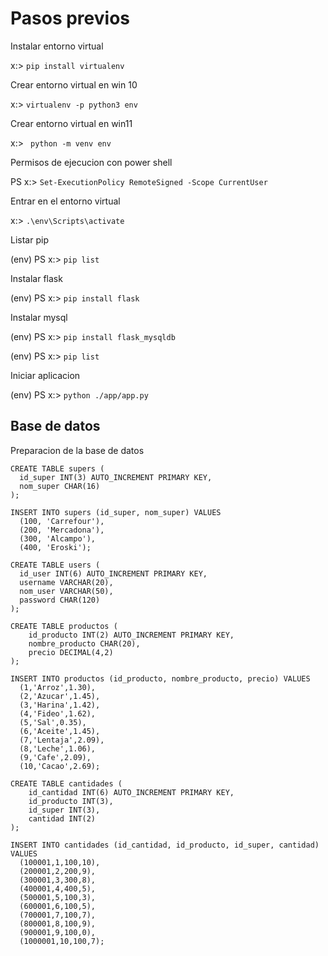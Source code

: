 # Pasos previos
Instalar entorno virtual

x:> ```pip install virtualenv```

Crear entorno virtual en win 10

x:> ```virtualenv -p python3 env```

Crear entorno virtual en win11

x:> ``` python -m venv env```

Permisos de ejecucion con power shell

PS x:> ```Set-ExecutionPolicy RemoteSigned -Scope CurrentUser```

Entrar en el entorno virtual

x:> ```.\env\Scripts\activate```

Listar pip

(env) PS x:> ```pip list```

Instalar flask

(env) PS x:> ```pip install flask```

Instalar mysql

(env) PS x:> ```pip install flask_mysqldb```

(env) PS x:> ```pip list```

Iniciar aplicacion

(env) PS x:> ```python ./app/app.py```

## Base de datos
Preparacion de la base de datos
```
CREATE TABLE supers (
  id_super INT(3) AUTO_INCREMENT PRIMARY KEY,
  nom_super CHAR(16)
);

INSERT INTO supers (id_super, nom_super) VALUES
  (100, 'Carrefour'),
  (200, 'Mercadona'),
  (300, 'Alcampo'),
  (400, 'Eroski');

CREATE TABLE users (
  id_user INT(6) AUTO_INCREMENT PRIMARY KEY,
  username VARCHAR(20),
  nom_user VARCHAR(50),
  password CHAR(120)
);

CREATE TABLE productos (
	id_producto INT(2) AUTO_INCREMENT PRIMARY KEY,
	nombre_producto CHAR(20),
	precio DECIMAL(4,2)
);

INSERT INTO productos (id_producto, nombre_producto, precio) VALUES
  (1,'Arroz',1.30),
  (2,'Azucar',1.45),
  (3,'Harina',1.42),
  (4,'Fideo',1.62),
  (5,'Sal',0.35),
  (6,'Aceite',1.45),
  (7,'Lentaja',2.09),
  (8,'Leche',1.06),
  (9,'Cafe',2.09),
  (10,'Cacao',2.69);

CREATE TABLE cantidades (
    id_cantidad INT(6) AUTO_INCREMENT PRIMARY KEY,
    id_producto INT(3),
    id_super INT(3),
    cantidad INT(2)
);

INSERT INTO cantidades (id_cantidad, id_producto, id_super, cantidad) VALUES
  (100001,1,100,10),
  (200001,2,200,9),
  (300001,3,300,8),
  (400001,4,400,5),
  (500001,5,100,3),
  (600001,6,100,5),
  (700001,7,100,7),
  (800001,8,100,9),
  (900001,9,100,0),
  (1000001,10,100,7);

```
